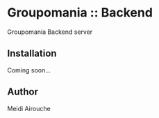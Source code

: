 # Groupomania :: Backend

Groupomania Backend server

## Installation

Coming soon...

## Author

Meidi Airouche
